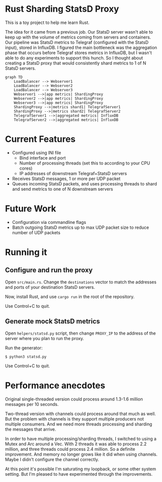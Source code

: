 # Rust Sharding StatsD Proxy

This is a toy project to help me learn Rust.

The idea for it came from a previous job. Our StatsD server wasn't able to keep up with the volume of metrics coming from servers and containers. Our pipeline was StatsD metrics to Telegraf (configured with the StatsD input), stored in InfluxDB. I figured the main bottleneck was the aggregation phase that occurs before Telegraf stores metrics in InfluxDB, but I wasn't able to do any experiments to support this hunch. So I thought about creating a StatsD proxy that would consistently shard metrics to 1 of N StatsD servers.

```mermaid
graph TD
	LoadBalancer --> Webserver1
	LoadBalancer --> Webserver2
	LoadBalancer --> Webserver3
	Webserver1 -->|app metrics| ShardingProxy
	Webserver2 -->|app metrics| ShardingProxy
	Webserver3 -->|app metrics| ShardingProxy
	ShardingProxy -->|metrics shard1| TelegrafServer1
	ShardingProxy -->|metrics shard2| TelegrafServer2
	TelegrafServer1 -->|aggregated metrics| InfluxDB
	TelegrafServer2 -->|aggregated metrics| InfluxDB
```

# Current Features

* Configured using INI file
    * Bind interface and port
	* Number of processing threads (set this to according to your CPU cores)
    * IP addresses of downstream Telegraf+StatsD servers
* Receives StatsD messages, 1 or more per UDP packet
* Queues incoming StatsD packets, and uses processing threads to shard and send metrics to one of N downstream servers

# Future Work

* Configuration via commandline flags
* Batch outgoing StatsD metrics up to max UDP packet size to reduce number of UDP packets

# Running it

## Configure and run the proxy

Open `src/main.rs`. Change the `destinations` vector to match the addresses and ports of your destination StatsD servers.

Now, install Rust, and use `cargo run` in the root of the repository.

Use Control+C to quit.

## Generate mock StatsD metrics

Open `helpers/statsd.py` script, then change `PROXY_IP` to the address of the server where you plan to run the proxy.

Run the generator:

```
$ python3 statsd.py
```

Use Control+C to quit.

# Performance anecdotes

Original single-threaded version could process around 1.3-1.6 million messages per 10 seconds.

Two-thread version with channels could process around that much as well. But the problem with channels is they support multiple producers not multiple consumers. And we need more threads processing and sharding the messages that arrive.

In order to have multiple processing/sharding threads, I switched to using a Mutex and Arc around a Vec<String>. With 2 threads it was able to process 2.2 million, and three threads could process 2.4 million. So a definite improvement. And memory no longer grows like it did when using channels. Maybe I didn't configure the channel correctly.

At this point it's possible I'm saturating my loopback, or some other system setting. But I'm pleased to have experimented through the improvements.
